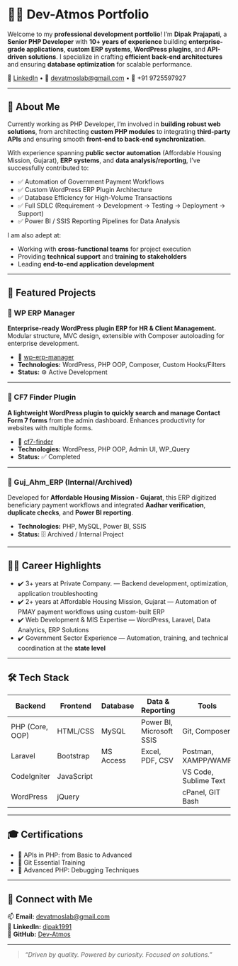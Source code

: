 # 👨‍💻 Dev-Atmos Portfolio

Welcome to my **professional development portfolio**! I’m **Dipak Prajapati**, a **Senior PHP Developer** with **10+ years of experience** building **enterprise-grade applications**, **custom ERP systems**, **WordPress plugins**, and **API-driven solutions**. I specialize in crafting **efficient back-end architectures** and ensuring **database optimization** for scalable performance.

🔗 [LinkedIn](https://www.linkedin.com/in/dipak1991) • 📧 devatmoslab@gmail.com • 📱 +91 9725597927

---

## 🧩 About Me

Currently working as PHP Developer, I’m involved in **building robust web solutions**, from architecting **custom PHP modules** to integrating **third-party APIs** and ensuring smooth **front-end to back-end synchronization**.

With experience spanning **public sector automation** (Affordable Housing Mission, Gujarat), **ERP systems**, and **data analysis/reporting**, I’ve successfully contributed to:

- ✅ Automation of Government Payment Workflows
- ✅ Custom WordPress ERP Plugin Architecture
- ✅ Database Efficiency for High-Volume Transactions
- ✅ Full SDLC (Requirement → Development → Testing → Deployment → Support)
- ✅ Power BI / SSIS Reporting Pipelines for Data Analysis

I am also adept at:

- Working with **cross-functional teams** for project execution
- Providing **technical support** and **training to stakeholders**
- Leading **end-to-end application development**

---

## 📂 Featured Projects

### 🚀 WP ERP Manager
**Enterprise-ready WordPress plugin ERP for HR & Client Management.**  
Modular structure, MVC design, extensible with Composer autoloading for enterprise development.

- 🔗 [wp-erp-manager](https://github.com/Dev-Atmos/wp-erp-manager)
- **Technologies:** WordPress, PHP OOP, Composer, Custom Hooks/Filters
- **Status:** ⚙️ Active Development

---

### 📧 CF7 Finder Plugin
**A lightweight WordPress plugin to quickly search and manage Contact Form 7 forms** from the admin dashboard. Enhances productivity for websites with multiple forms.

- 🔗 [cf7-finder](https://github.com/Dev-Atmos/cf7-finder)
- **Technologies:** WordPress, PHP OOP, Admin UI, WP_Query
- **Status:** ✅ Completed

---

### 🏢 Guj_Ahm_ERP (Internal/Archived)
Developed for **Affordable Housing Mission - Gujarat**, this ERP digitized beneficiary payment workflows and integrated **Aadhar verification**, **duplicate checks**, and **Power BI reporting**.

- **Technologies:** PHP, MySQL, Power BI, SSIS
- **Status:** 🗄️ Archived / Internal Project

---

## 🧑‍💼 Career Highlights

- ✔️ 3+ years at Private Company. — Backend development, optimization, application troubleshooting
- ✔️ 2+ years at Affordable Housing Mission, Gujarat — Automation of PMAY payment workflows using custom-built ERP
- ✔️ Web Development & MIS Expertise — WordPress, Laravel, Data Analytics, ERP Solutions
- ✔️ Government Sector Experience — Automation, training, and technical coordination at the **state level**

---

## 🛠️ Tech Stack

| **Backend**     | **Frontend** | **Database** | **Data & Reporting**    | **Tools**              |
|-----------------|--------------|--------------|--------------------------|------------------------|
| PHP (Core, OOP) | HTML/CSS     | MySQL        | Power BI, Microsoft SSIS | Git, Composer          |
| Laravel         | Bootstrap    | MS Access    | Excel, PDF, CSV          | Postman, XAMPP/WAMP    |
| CodeIgniter     | JavaScript   |              |                          | VS Code, Sublime Text  |
| WordPress       | jQuery       |              |                          | cPanel, GIT Bash       |

---

## 🎓 Certifications

- 🏅 APIs in PHP: from Basic to Advanced
- 🏅 Git Essential Training
- 🏅 Advanced PHP: Debugging Techniques

---

## 🔗 Connect with Me

📫 **Email:** devatmoslab@gmail.com  
💼 **LinkedIn:** [dipak1991](https://www.linkedin.com/in/dipak1991)  
🐙 **GitHub:** [Dev-Atmos](https://github.com/Dev-Atmos)

---

> _“Driven by quality. Powered by curiosity. Focused on solutions.”_
